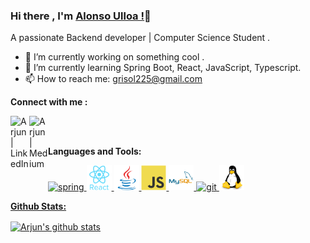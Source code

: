 ### Hi there , I'm [Alonso Ulloa !]()👋

A passionate Backend developer | Computer Science Student .

- 🔭 I’m currently working on something cool .
- 🌱 I’m currently learning Spring Boot, React, JavaScript, Typescript.
- 📫 How to reach me: grisol225@gmail.com

**Connect with me :**

<a href="https://www.linkedin.com/in/alonso-ulloa-vizquerra-1a9355250/" target="_blank">
  <img align="left" alt="Arjun | LinkedIn" width="30px" 
  src="https://raw.githubusercontent.com/ElGirasolMaestro/alonsoulloa-master/main/assets/linkedin.svg" />
</a>

<a href="https://www.instagram.com/alonso_uv/" target="_blank">
  <img align="left" alt="Arjun | Medium" width="30px" src="https://raw.githubusercontent.com/ElGirasolMaestro/alonsoulloa-master/main/assets/instagram.svg" />
</a>
<br>
<br>

**Languages and Tools:**
<p align="left">
  <a href="https://spring.io/" target="_blank"> <img src="https://www.vectorlogo.zone/logos/springio/springio-icon.svg" alt="spring" width="40" height="40"/> </a>
  <a href="https://reactjs.org/" target="_blank"> <img src="https://raw.githubusercontent.com/devicons/devicon/master/icons/react/react-original-wordmark.svg" alt="react" width="40" height="40"/> </a>
  <a href="https://www.java.com" target="_blank"> <img src="https://raw.githubusercontent.com/devicons/devicon/master/icons/java/java-original.svg" alt="java" width="40" height="40"/> </a> 
  <a href="https://developer.mozilla.org/en-US/docs/Web/JavaScript" target="_blank"> <img src="https://raw.githubusercontent.com/devicons/devicon/master/icons/javascript/javascript-original.svg" alt="javascript" width="40" height="40"/> </a> 
  <a href="https://www.mysql.com/" target="_blank"> <img src="https://raw.githubusercontent.com/devicons/devicon/master/icons/mysql/mysql-original-wordmark.svg" alt="mysql" width="40" height="40"/> </a>
  <a href="https://git-scm.com/" target="_blank"> <img src="https://www.vectorlogo.zone/logos/git-scm/git-scm-icon.svg" alt="git" width="40" height="40"/> </a> 
  <a href="https://www.linux.org/" target="_blank"> <img src="https://raw.githubusercontent.com/devicons/devicon/master/icons/linux/linux-original.svg" alt="linux" width="40" height="40"/> </a> <a href="https://flutter.dev" target="_blank"> 
</p>

**Github Stats:**

  <img align="center" src="https://github-readme-stats.vercel.app/api?username=ElGirasolMaestro&show_icons=true&include_all_commits=true&theme=dark" alt="Arjun's github stats" />
